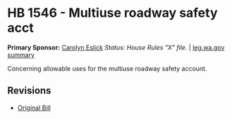 # HB 1546 - Multiuse roadway safety acct
**Primary Sponsor:** [Carolyn Eslick](/person/leg/eslick_ca.md)
*Status: House Rules "X" file.* | [leg.wa.gov summary](https://app.leg.wa.gov/billsummary?BillNumber=1546&Year=2021)

Concerning allowable uses for the multiuse roadway safety account.

## Revisions
* [Original Bill](1/)